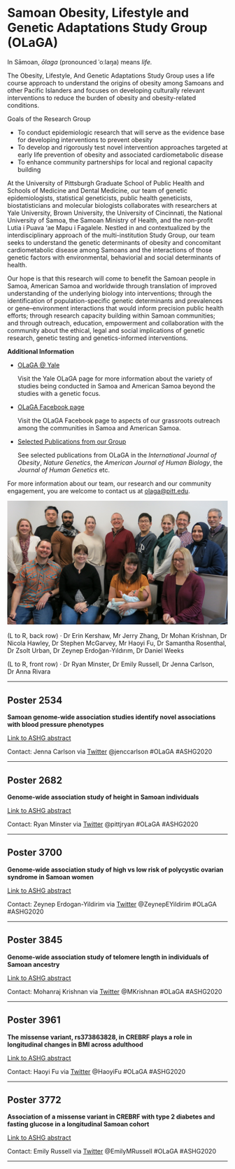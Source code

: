 # Samoan Obesity, Lifestyle and Genetic Adaptations Study Group (OLaGA)

In Sāmoan, *ōlaga* (pronounced ˈoːlaŋa) means *life.*

The Obesity, Lifestyle, And Genetic Adaptations Study Group uses a life course approach to understand the origins of obesity among Samoans and other Pacific Islanders and focuses on developing culturally relevant interventions to reduce the burden of obesity and obesity-related conditions.

Goals of the Research Group

* To conduct epidemiologic research that will serve as the evidence base for developing interventions to prevent obesity
* To develop and rigorously test novel intervention approaches targeted at early life prevention of obesity and associated cardiometabolic disease
* To enhance community partnerships for local and regional capacity building

At the University of Pittsburgh Graduate School of Public Health and Schools of Medicine and Dental Medicine, our team of genetic epidemiologists, statistical geneticists, public health geneticists, biostatisticians and molecular biologists collaborates with researchers at Yale University, Brown University, the University of Cincinnati, the National University of Samoa, the Samoan Ministry of Health, and the non-profit Lutia i Puava ‘ae Mapu i Fagalele. Nestled in and contextualized by the interdisciplinary approach of the multi-institution Study Group, our team seeks to understand the genetic determinants of obesity and concomitant cardiometabolic disease among Samoans and the interactions of those genetic factors with environmental, behaviorial and social determinants of health.

Our hope is that this research will come to benefit the Samoan people in Samoa, American Samoa and worldwide through translation of improved understanding of the underlying biology into interventions; through the identification of population-specific genetic determinants and prevalences or gene–environment interactions that would inform precision public health efforts; through research capacity building within Samoan communities; and through outreach, education, empowerment and collaboration with the community about the ethical, legal and social implications of genetic research, genetic testing and genetics-informed interventions.

**Additional Information**

* [OLaGA @ Yale](https://publichealth.yale.edu/olaga/)

    Visit the Yale OLaGA page for more information about the variety of studies being conducted in Samoa and American Samoa beyond the studies with a genetic focus.

* [OLaGA Facebook page](https://www.facebook.com/YaleOlaga/)

    Visit the OLaGA Facebook page to aspects of our grassroots outreach among the communities in Samoa and American Samoa.

* [Selected Publications from our Group](https://danieleweeks.github.io/OLaGA-ASHG2020/pubs)

    See selected publications from OLaGA in the *International Journal of Obesity*, *Nature Genetics*, the *American Journal of Human Biology*, the *Journal of Human Genetics* etc.

For more information about our team, our research and our community engagement, you are welcome to contact us at olaga@pitt.edu.

![alt text here](Unknown.jpeg)

(L to R, back row) · Dr Erin Kershaw, Mr Jerry Zhang, Dr Mohan Krishnan, Dr Nicola Hawley, Dr Stephen McGarvey, Mr Haoyi Fu, Dr Samantha Rosenthal, Dr Zsolt Urban, Dr Zeynep Erdoğan-Yıldırım, Dr Daniel Weeks

(L to R, front row) · Dr Ryan Minster, Dr Emily Russell, Dr Jenna Carlson, Dr Anna Rivara

---

## Poster 2534

**Samoan genome-wide association studies identify novel associations with blood pressure phenotypes**

[Link to ASHG abstract](https://www.abstractsonline.com/pp8/#!/9070/presentation/3592)

Contact: Jenna Carlson via [Twitter](https://twitter.com/jenccarlson) @jenccarlson  #OLaGA #ASHG2020

---

## Poster 2682

**Genome-wide association study of height in Samoan individuals**

[Link to ASHG abstract](https://www.abstractsonline.com/pp8/index.html#!/9070/presentation/2148)

Contact: Ryan Minster via [Twitter](https://twitter.com/pittjryan) @pittjryan #OLaGA #ASHG2020
 
---

## Poster 3700

**Genome-wide association study of high vs low risk of polycystic ovarian syndrome in Samoan women**

[Link to ASHG abstract](https://www.abstractsonline.com/pp8/index.html#!/9070/presentation/3066)

Contact: Zeynep Erdogan-Yildirim via [Twitter](https://twitter.com/ZeynepEYildirim) @ZeynepEYildirim #OLaGA #ASHG2020
 
---

## Poster 3845

**Genome-wide association study of telomere length in individuals of Samoan ancestry**

[Link to ASHG abstract](https://www.abstractsonline.com/pp8/index.html#!/9070/presentation/3213)

Contact: Mohanraj Krishnan via [Twitter](https://twitter.com/MKrishnan) @MKrishnan #OLaGA #ASHG2020
 
---

## Poster 3961

**The missense variant, rs373863828, in CREBRF plays a role in longitudinal changes in BMI across adulthood**

[Link to ASHG abstract](https://www.abstractsonline.com/pp8/index.html#!/9070/presentation/3250)

Contact: Haoyi Fu via [Twitter](https://twitter.com/HaoyiFu) @HaoyiFu #OLaGA #ASHG2020
 
---

## Poster 3772

**Association of a missense variant in CREBRF with type 2 diabetes and fasting glucose in a longitudinal Samoan cohort**

[Link to ASHG abstract](https://www.abstractsonline.com/pp8/index.html#!/9070/presentation/3220)

Contact: Emily Russell via [Twitter](https://twitter.com/EmilyMRussell) @EmilyMRussell #OLaGA #ASHG2020
  
---
